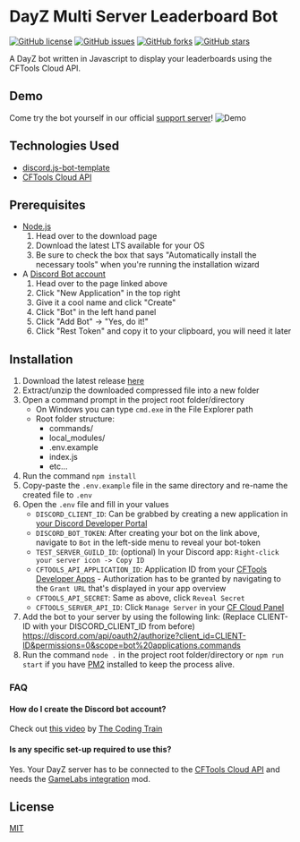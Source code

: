 # DayZ Multi Server Leaderboard Bot

[![GitHub license](https://img.shields.io/github/license/Mirasaki-Development/dayz-multi-server-leaderboard-bot?style=flat-square)](https://github.com/Mirasaki-Development/dayz-multi-server-leaderboard-bot/blob/main/LICENSE)
[![GitHub issues](https://img.shields.io/github/issues/Mirasaki-Development/dayz-multi-server-leaderboard-bot?style=flat-square)](https://github.com/Mirasaki-Development/dayz-multi-server-leaderboard-bot/issues)
[![GitHub forks](https://img.shields.io/github/forks/Mirasaki-Development/dayz-multi-server-leaderboard-bot?style=flat-square)](https://github.com/Mirasaki-Development/dayz-multi-server-leaderboard-bot/network)
[![GitHub stars](https://img.shields.io/github/stars/Mirasaki-Development/dayz-multi-server-leaderboard-bot?style=flat-square)](https://github.com/Mirasaki-Development/dayz-multi-server-leaderboard-bot/stargazers)

A DayZ bot written in Javascript to display your leaderboards using the CFTools Cloud API.

## Demo

Come try the bot yourself in our official [support server](https://discord.gg/jKja5FBnYf)!
![Demo](https://i.imgur.com/vzoS6cq.gif)

## Technologies Used

- [discord.js-bot-template](https://github.com/Mirasaki/discord.js-bot-template)
- [CFTools Cloud API](https://wiki.cftools.de/display/CFAPI/CFTools+Cloud+API)

## Prerequisites

- [Node.js](https://nodejs.org/en/download/)
    1) Head over to the download page
    2) Download the latest LTS available for your OS
    3) Be sure to check the box that says "Automatically install the necessary tools" when you're running the installation wizard
- A [Discord Bot account](https://discord.com/developers/applications)
    1) Head over to the page linked above
    2) Click "New Application" in the top right
    3) Give it a cool name and click "Create"
    4) Click "Bot" in the left hand panel
    5) Click "Add Bot" -> "Yes, do it!"
    6) Click "Rest Token" and copy it to your clipboard, you will need it later

## Installation

1. Download the latest release [here](https://github.com/Mirasaki-Development/dayz-multi-server-leaderboard-bot/releases)
2. Extract/unzip the downloaded compressed file into a new folder
3. Open a command prompt in the project root folder/directory
    - On Windows you can type `cmd.exe` in the File Explorer path
    - Root folder structure:
      - commands/
      - local_modules/
      - .env.example
      - index.js
      - etc...
4. Run the command `npm install`
5. Copy-paste the `.env.example` file in the same directory and re-name the created file to `.env`
6. Open the `.env` file and fill in your values
    - `DISCORD_CLIENT_ID`: Can be grabbed by creating a new application in [your Discord Developer Portal](https://discord.com/developers/applications)
    - `DISCORD_BOT_TOKEN`: After creating your bot on the link above, navigate to `Bot` in the left-side menu to reveal your bot-token
    - `TEST_SERVER_GUILD_ID`: (optional) In your Discord app: `Right-click your server icon -> Copy ID`
    - `CFTOOLS_API_APPLICATION_ID`: Application ID from your [CFTools Developer Apps](https://developer.cftools.cloud/applications) - Authorization has to be granted by navigating to the `Grant URL` that's displayed in your app overview
    - `CFTOOLS_API_SECRET`: Same as above, click `Reveal Secret`
    - `CFTOOLS_SERVER_API_ID`: Click `Manage Server` in your [CF Cloud Panel](https://app.cftools.cloud/dashboard)
7. Add the bot to your server by using the following link: (Replace CLIENT-ID with your DISCORD_CLIENT_ID from before) <https://discord.com/api/oauth2/authorize?client_id=CLIENT-ID&permissions=0&scope=bot%20applications.commands>
8. Run the command `node .` in the project root folder/directory or `npm run start` if you have [PM2](https://pm2.keymetrics.io/) installed to keep the process alive.

### FAQ

#### How do I create the Discord bot account?

Check out [this video](https://www.youtube.com/watch?v=ibtXXoMxaho) by [The Coding Train](https://www.youtube.com/channel/UCvjgXvBlbQiydffZU7m1_aw)

#### Is any specific set-up required to use this?

Yes. Your DayZ server has to be connected to the [CFTools Cloud API](https://wiki.cftools.de/display/CFAPI/CFTools+Cloud+API) and needs the [GameLabs integration](https://steamcommunity.com/sharedfiles/filedetails/?id=2464526692) mod.

## License

[MIT](https://choosealicense.com/licenses/mit/)
